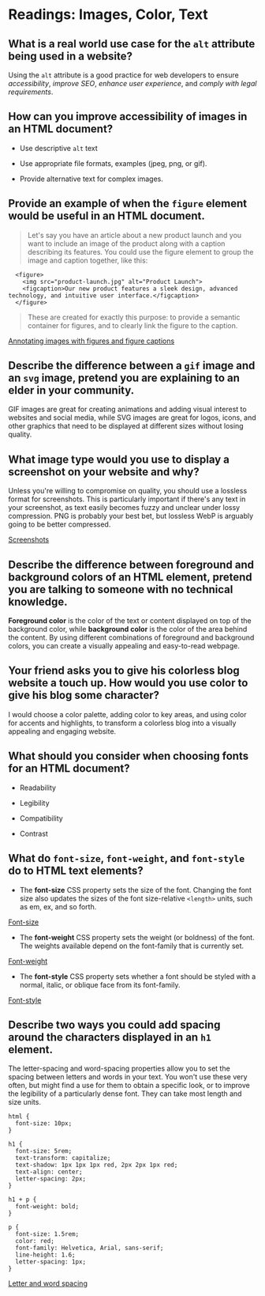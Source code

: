 # Readings: Images, Color, Text

## What is a real world use case for the `alt` attribute being used in a website?

Using the `alt` attribute is a good practice for web developers to ensure _accessibility_, _improve SEO_, _enhance user experience_, and _comply with legal requirements_.

## How can you improve accessibility of images in an HTML document?

- Use descriptive `alt` text

- Use appropriate file formats, examples (jpeg, png, or gif).

- Provide alternative text for complex images.

## Provide an example of when the `figure` element would be useful in an HTML document.

> Let's say you have an article about a new product launch and you want to include an image of the product along with a caption describing its features. You could use the figure element to group the image and caption together, like this:
``` 
  <figure>
    <img src="product-launch.jpg" alt="Product Launch">
    <figcaption>Our new product features a sleek design, advanced technology, and intuitive user interface.</figcaption>
  </figure>
  ```
> These are created for exactly this purpose: to provide a semantic container for figures, and to clearly link the figure to the caption.

[Annotating images with figures and figure captions](https://developer.mozilla.org/en-US/docs/Learn/HTML/Multimedia_and_embedding/Images_in_HTML)

## Describe the difference between a `gif` image and an `svg` image, pretend you are explaining to an elder in your community.

GIF images are great for creating animations and adding visual interest to websites and social media, while SVG images are great for logos, icons, and other graphics that need to be displayed at different sizes without losing quality.

## What image type would you use to display a screenshot on your website and why?

Unless you're willing to compromise on quality, you should use a lossless format for screenshots. This is particularly important if there's any text in your screenshot, as text easily becomes fuzzy and unclear under lossy compression. PNG is probably your best bet, but lossless WebP is arguably going to be better compressed.

[Screenshots](https://developer.mozilla.org/en-US/docs/Web/Media/Formats/Image_types)

## Describe the difference between foreground and background colors of an HTML element, pretend you are talking to someone with no technical knowledge.

**Foreground color** is the color of the text or content displayed on top of the background color, while **background color** is the color of the area behind the content. By using different combinations of foreground and background colors, you can create a visually appealing and easy-to-read webpage.

## Your friend asks you to give his colorless blog website a touch up.  How would you use color to give his blog some character?

I would choose a color palette, adding color to key areas, and using color for accents and highlights, to transform a colorless blog into a visually appealing and engaging website.


## What should you consider when choosing fonts for an HTML document?

- Readability

- Legibility

- Compatibility

- Contrast


## What do `font-size`, `font-weight`, and `font-style` do to HTML text elements?

- The **font-size** CSS property sets the size of the font. Changing the font size also updates the sizes of the font size-relative `<length>` units, such as em, ex, and so forth.

[Font-size](https://developer.mozilla.org/en-US/docs/Web/CSS/font-size)

- The **font-weight** CSS property sets the weight (or boldness) of the font. The weights available depend on the font-family that is currently set.

[Font-weight](https://developer.mozilla.org/en-US/docs/Web/CSS/font-weight)

- The **font-style** CSS property sets whether a font should be styled with a normal, italic, or oblique face from its font-family.

[Font-style](https://developer.mozilla.org/en-US/docs/Web/CSS/font-style)

## Describe two ways you could add spacing around the characters displayed in an `h1` element.

The letter-spacing and word-spacing properties allow you to set the spacing between letters and words in your text. You won't use these very often, but might find a use for them to obtain a specific look, or to improve the legibility of a particularly dense font. They can take most length and size units.

```
html {
  font-size: 10px;
}

h1 {
  font-size: 5rem;
  text-transform: capitalize;
  text-shadow: 1px 1px 1px red, 2px 2px 1px red;
  text-align: center;
  letter-spacing: 2px;
}

h1 + p {
  font-weight: bold;
}

p {
  font-size: 1.5rem;
  color: red;
  font-family: Helvetica, Arial, sans-serif;
  line-height: 1.6;
  letter-spacing: 1px;
}
  ```
  
[Letter and word spacing](https://developer.mozilla.org/en-US/docs/Learn/CSS/Styling_text/Fundamentals)
